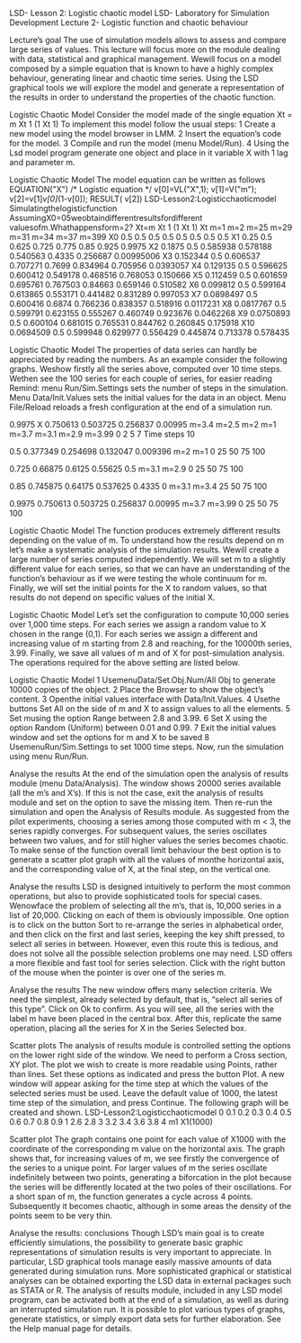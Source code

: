 LSD- Lesson 2: Logistic chaotic model
 LSD- Laboratory for Simulation Development
 Lecture 2- Logistic function and
 chaotic behaviour

 Lecture’s goal
 The use of simulation models allows to assess and compare
 large series of values. This lecture will focus more on the
 module dealing with data, statistical and graphical
 management.
 Wewill focus on a model composed by a simple equation that
 is known to have a highly complex behaviour, generating linear
 and chaotic time series.
 Using the LSD graphical tools we will explore the model and
 generate a representation of the results in order to understand
 the properties of the chaotic function.

 Logistic Chaotic Model
 Consider the model made of the single equation
 Xt = m Xt 1 (1 Xt 1)
 To implement this model follow the usual steps:
 1 Create a new model using the model browser in LMM.
 2 Insert the equation’s code for the model.
 3 Compile and run the model (menu Model/Run).
 4 Using the Lsd model program generate one object and
 place in it variable X with 1 lag and parameter m.

 Logistic Chaotic Model
 The model equation can be written as follows
 EQUATION("X")
 /*
 Logistic equation
 */
 v[0]=VL("X",1);
 v[1]=V("m");
 v[2]=v[1]*v[0]*(1-v[0]);
 RESULT( v[2])
LSD-Lesson2:Logisticchaoticmodel
 Simulatingthelogisticfunction
 AssumingX0=05weobtaindifferentresultsfordifferent
 valuesofm.Whathappensform=2?
 Xt=m Xt 1 (1 Xt 1)
 Xt m=1 m=2 m=25 m=29 m=31 m=34 m=37 m=399
 X0 0.5 0.5 0.5 0.5 0.5 0.5 0.5 0.5
 X1 0.25 0.5 0.625 0.725 0.775 0.85 0.925 0.9975
 X2 0.1875 0.5 0.585938 0.578188 0.540563 0.4335 0.256687 0.00995006
 X3 0.152344 0.5 0.606537 0.707271 0.7699 0.834964 0.705956 0.0393057
 X4 0.129135 0.5 0.596625 0.600412 0.549178 0.468516 0.768053 0.150666
 X5 0.112459 0.5 0.601659 0.695761 0.767503 0.84663 0.659146 0.510582
 X6 0.099812 0.5 0.599164 0.613865 0.553171 0.441482 0.831289 0.997053
 X7 0.0898497 0.5 0.600416 0.6874 0.766236 0.838357 0.518916 0.0117231
 X8 0.0817767 0.5 0.599791 0.623155 0.555267 0.460749 0.923676 0.0462268
 X9 0.0750893 0.5 0.600104 0.681015 0.765531 0.844762 0.260845 0.175918
 X10 0.0694509 0.5 0.599948 0.629977 0.556429 0.445874 0.713378 0.578435

 Logistic Chaotic Model
 The properties of data series can hardly be appreciated by
 reading the numbers. As an example consider the following
 graphs.
 Weshow firstly all the series above, computed over 10 time
 steps.
 Wethen see the 100 series for each couple of series, for easier
 reading
 Remind: menu Run/Sim.Settings sets the number of steps in
 the simulation. Menu Data/Init.Values sets the initial values for
 the data in an object. Menu File/Reload reloads a fresh
 configuration at the end of a simulation run.

 0.9975
 X
 0.750613
 0.503725
 0.256837
 0.00995
 m=3.4
 m=2.5
 m=2
 m=1
 m=3.7
 m=3.1
 m=2.9
 m=3.99
 0
 2
 5
 7
 Time steps
 10

 0.5
 0.377349
 0.254698
 0.132047
 0.009396
 m=2
 m=1
 0
 25
 50
 75
 100

 0.725
 0.66875
 0.6125
 0.55625
 0.5
 m=3.1
 m=2.9
 0
 25
 50
 75
 100

 0.85
 0.745875
 0.64175
 0.537625
 0.4335
 0
 m=3.1
 m=3.4
 25
 50
 75
 100

 0.9975
 0.750613
 0.503725
 0.256837
 0.00995
 m=3.7
 m=3.99
 0
 25
 50
 75
 100

 Logistic Chaotic Model
 The function produces extremely different results depending on
 the value of m. To understand how the results depend on m
 let’s make a systematic analysis of the simulation results.
 Wewill create a large number of series computed
 independently. We will set m to a slightly different value for each
 series, so that we can have an understanding of the function’s
 behaviour as if we were testing the whole continuum for m.
 Finally, we will set the initial points for the X to random values,
 so that results do not depend on specific values of the initial X.

 Logistic Chaotic Model
 Let’s set the configuration to compute 10,000 series over 1,000
 time steps.
 For each series we assign a random value to X chosen in the
 range (0,1).
 For each series we assign a different and increasing value of m
 starting from 2.8 and reaching, for the 10000th series, 3.99.
 Finally, we save all values of m and of X for post-simulation
 analysis. The operations required for the above setting are
 listed below.

 Logistic Chaotic Model
 1 UsemenuData/Set.Obj.Num/All Obj to generate 10000 copies
 of the object.
 2 Place the Browser to show the object’s content.
 3 Openthe initial values interface with Data/Init.Values.
 4 Usethe buttons Set All on the side of m and X to assign values
 to all the elements.
 5 Set musing the option Range between 2.8 and 3.99.
 6 Set X using the option Random (Uniform) between 0.01 and
 0.99.
 7 Exit the initial values window and set the options for m and X to
 be saved
 8 UsemenuRun/Sim.Settings to set 1000 time steps.
 Now, run the simulation using menu Run/Run.

 Analyse the results
 At the end of the simulation open the analysis of results module
 (menu Data/Analysis). The window shows 20000 series
 available (all the m’s and X’s).
 If this is not the case, exit the analysis of results module and set on the option
 to save the missing item. Then re-run the simulation and open the Analysis of
 Results module.
 As suggested from the pilot experiments, choosing a series
 among those computed with m < 3, the series rapidly
 converges. For subsequent values, the series oscillates
 between two values, and for still higher values the series
 becomes chaotic.
 To make sense of the function overall limit behaviour the best
 option is to generate a scatter plot graph with all the values of
 monthe horizontal axis, and the corresponding value of X, at
 the final step, on the vertical one.

 Analyse the results
 LSD is designed intuitively to perform the most common
 operations, but also to provide sophisticated tools for special
 cases.
 Wenowface the problem of selecting all the m’s, that is, 10,000
 series in a list of 20,000. Clicking on each of them is obviously
 impossible. One option is to click on the button Sort to
 re-arrange the series in alphabetical order, and then click on
 the first and last series, keeping the key shift pressed, to select
 all series in between.
 However, even this route this is tedious, and does not solve all
 the possible selection problems one may need. LSD offers a
 more flexible and fast tool for series selection. Click with the
 right button of the mouse when the pointer is over one of the
 series m.

 Analyse the results
 The new window offers many selection criteria. We need the
 simplest, already selected by default, that is, “select all series of
 this type”. Click on Ok to confirm.
 As you will see, all the series with the label m have been placed
 in the central box.
 After this, replicate the same operation, placing all the series for
 X in the Series Selected box.

 Scatter plots
 The analysis of results module is controlled setting the options
 on the lower right side of the window. We need to perform a
 Cross section, XY plot.
 The plot we wish to create is more readable using Points,
 rather than lines. Set these options as indicated and press the
 button Plot.
 A new window will appear asking for the time step at which the
 values of the selected series must be used. Leave the default
 value of 1000, the latest time step of the simulation, and press
 Continue.
 The following graph will be created and shown.
LSD-Lesson2:Logisticchaoticmodel
 0
 0.1
 0.2
 0.3
 0.4
 0.5
 0.6
 0.7
 0.8
 0.9
 1
 2.6 2.8 3 3.2 3.4 3.6 3.8 4
 m1
 X1(1000)

 Scatter plot
 The graph contains one point for each value of X1000 with the
 coordinate of the corresponding m value on the horizontal axis.
 The graph shows that, for increasing values of m, we see firstly
 the convergence of the series to a unique point.
 For larger values of m the series oscillate indefinitely between
 two points, generating a biforcation in the plot because the
 series will be differently located at the two poles of their
 oscillations.
 For a short span of m, the function generates a cycle across 4
 points. Subsequently it becomes chaotic, although in some
 areas the density of the points seem to be very thin.

 Analyse the results: conclusions
 Though LSD’s main goal is to create efficiently simulations, the
 possibility to generate basic graphic representations of
 simulation results is very important to appreciate.
 In particular, LSD graphical tools manage easily massive
 amounts of data generated during simulation runs. More
 sophisticated graphical or statistical analyses can be obtained
 exporting the LSD data in external packages such as STATA or
 R.
 The analysis of results module, included in any LSD model
 program, can be activated both at the end of a simulation, as
 well as during an interrupted simulation run. It is possible to
 plot various types of graphs, generate statistics, or simply
 export data sets for further elaboration. See the Help manual
 page for details.
